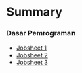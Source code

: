 # Summary

### Dasar Pemrograman

* [Jobsheet 1](jobsheets/2017/01.md)
* [Jobsheet 2](jobsheets/2017/02.md)
* [Jobsheet 3](jobsheets/2017/03.md)
